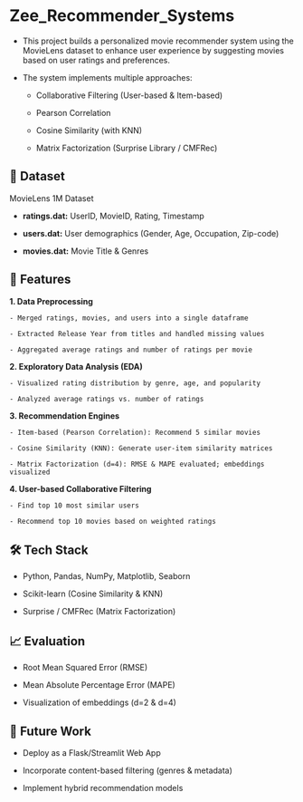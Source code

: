 # Zee_Recommender_Systems
  - This project builds a personalized movie recommender system using the MovieLens dataset to enhance user experience by suggesting movies based on user ratings and preferences.
  
  - The system implements multiple approaches:

    - Collaborative Filtering (User-based & Item-based)
    
    - Pearson Correlation
    
    - Cosine Similarity (with KNN)
    
    - Matrix Factorization (Surprise Library / CMFRec)

## 📂 Dataset
MovieLens 1M Dataset

  - **ratings.dat:** UserID, MovieID, Rating, Timestamp
  
  - **users.dat:** User demographics (Gender, Age, Occupation, Zip-code)
  
  - **movies.dat:** Movie Title & Genres

## 🚀 Features
  **1. Data Preprocessing**
    
    - Merged ratings, movies, and users into a single dataframe
    
    - Extracted Release Year from titles and handled missing values
    
    - Aggregated average ratings and number of ratings per movie

  **2. Exploratory Data Analysis (EDA)**

    - Visualized rating distribution by genre, age, and popularity
    
    - Analyzed average ratings vs. number of ratings

  **3. Recommendation Engines**

    - Item-based (Pearson Correlation): Recommend 5 similar movies
    
    - Cosine Similarity (KNN): Generate user-item similarity matrices
    
    - Matrix Factorization (d=4): RMSE & MAPE evaluated; embeddings visualized

  **4. User-based Collaborative Filtering**

    - Find top 10 most similar users
    
    - Recommend top 10 movies based on weighted ratings

## 🛠 Tech Stack
  - Python, Pandas, NumPy, Matplotlib, Seaborn
  
  - Scikit-learn (Cosine Similarity & KNN)
  
  - Surprise / CMFRec (Matrix Factorization)

## 📈 Evaluation
  - Root Mean Squared Error (RMSE)
  
  - Mean Absolute Percentage Error (MAPE)
  
  - Visualization of embeddings (d=2 & d=4)
## 📌 Future Work
  - Deploy as a Flask/Streamlit Web App
  
  - Incorporate content-based filtering (genres & metadata)
  
  - Implement hybrid recommendation models
